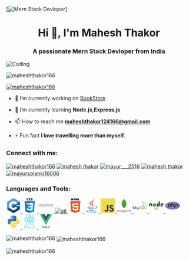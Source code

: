 [![Mern Stack Devloper](https://camo.githubusercontent.com/652e93bb9999b5d42f7d2279b37313978c72210e8d833374910b5666fe03c1e0/68747470733a2f2f6669766572722d7265732e636c6f7564696e6172792e636f6d2f696d616765732f715f6175746f2c665f6175746f2f676967732f3136373132313830302f6f726967696e616c2f393165646264626339383735313936636335306635363333376634653161656130303533346231322f796f75722d617765736f6d652d6d65726e2d737461636b2d646576656c6f7065722e6a7067)]
<h1 align="center">Hi 👋, I'm Mahesh Thakor</h1>
<h3 align="center">A passionate Mern Stack Devloper from India</h3>
<img align-"right" alt="Coding" width="400" src="https://miro.medium.com/v2/resize:fit:1358/1*yw0TnheAGN-LPneDaTlaxw.gif">
<p align="left"> <img src="https://komarev.com/ghpvc/?username=maheshthakor166&label=Profile%20views&color=0e75b6&style=flat" alt="maheshthakor166" /> </p>

<p align="left"> <a href="https://twitter.com/maheshthakor166" target="blank"><img src="https://img.shields.io/twitter/follow/maheshthakor166?logo=twitter&style=for-the-badge" alt="maheshthakor166" /></a> </p>

- 🔭 I’m currently working on [BookStore](https://github.com/MaheshThakor166/BookStore-Mern-Stack-Project-)

- 🌱 I’m currently learning **Node.js,Express.js**

- 📫 How to reach me **maheshthakor124166@gmail.com**

- ⚡ Fun fact **I love travelling more than myself.**

<h3 align="left">Connect with me:</h3>
<p align="left">
<a href="https://twitter.com/maheshthakor166" target="blank"><img align="center" src="https://raw.githubusercontent.com/rahuldkjain/github-profile-readme-generator/master/src/images/icons/Social/twitter.svg" alt="maheshthakor166" height="30" width="40" /></a>
<a href="https://linkedin.com/in/mahesh thakor" target="blank"><img align="center" src="https://raw.githubusercontent.com/rahuldkjain/github-profile-readme-generator/master/src/images/icons/Social/linked-in-alt.svg" alt="mahesh thakor" height="30" width="40" /></a>
<a href="https://instagram.com/mayur___2516" target="blank"><img align="center" src="https://raw.githubusercontent.com/rahuldkjain/github-profile-readme-generator/master/src/images/icons/Social/instagram.svg" alt="mayur___2516" height="30" width="40" /></a>
<a href="https://www.leetcode.com/mahesh thakor" target="blank"><img align="center" src="https://raw.githubusercontent.com/rahuldkjain/github-profile-readme-generator/master/src/images/icons/Social/leet-code.svg" alt="mahesh thakor" height="30" width="40" /></a>
<a href="https://discord.gg/mayursolanki16006" target="blank"><img align="center" src="https://raw.githubusercontent.com/rahuldkjain/github-profile-readme-generator/master/src/images/icons/Social/discord.svg" alt="mayursolanki16006" height="30" width="40" /></a>
</p>

<h3 align="left">Languages and Tools:</h3>
<p align="left"> <a href="https://www.w3schools.com/cpp/" target="_blank" rel="noreferrer"> <img src="https://raw.githubusercontent.com/devicons/devicon/master/icons/cplusplus/cplusplus-original.svg" alt="cplusplus" width="40" height="40"/> </a> <a href="https://www.w3schools.com/css/" target="_blank" rel="noreferrer"> <img src="https://raw.githubusercontent.com/devicons/devicon/master/icons/css3/css3-original-wordmark.svg" alt="css3" width="40" height="40"/> </a> <a href="https://expressjs.com" target="_blank" rel="noreferrer"> <img src="https://raw.githubusercontent.com/devicons/devicon/master/icons/express/express-original-wordmark.svg" alt="express" width="40" height="40"/> </a> <a href="https://git-scm.com/" target="_blank" rel="noreferrer"> <img src="https://www.vectorlogo.zone/logos/git-scm/git-scm-icon.svg" alt="git" width="40" height="40"/> </a> <a href="https://www.w3.org/html/" target="_blank" rel="noreferrer"> <img src="https://raw.githubusercontent.com/devicons/devicon/master/icons/html5/html5-original-wordmark.svg" alt="html5" width="40" height="40"/> </a> <a href="https://www.java.com" target="_blank" rel="noreferrer"> <img src="https://raw.githubusercontent.com/devicons/devicon/master/icons/java/java-original.svg" alt="java" width="40" height="40"/> </a> <a href="https://developer.mozilla.org/en-US/docs/Web/JavaScript" target="_blank" rel="noreferrer"> <img src="https://raw.githubusercontent.com/devicons/devicon/master/icons/javascript/javascript-original.svg" alt="javascript" width="40" height="40"/> </a> <a href="https://www.mongodb.com/" target="_blank" rel="noreferrer"> <img src="https://raw.githubusercontent.com/devicons/devicon/master/icons/mongodb/mongodb-original-wordmark.svg" alt="mongodb" width="40" height="40"/> </a> <a href="https://www.mysql.com/" target="_blank" rel="noreferrer"> <img src="https://raw.githubusercontent.com/devicons/devicon/master/icons/mysql/mysql-original-wordmark.svg" alt="mysql" width="40" height="40"/> </a> <a href="https://nodejs.org" target="_blank" rel="noreferrer"> <img src="https://raw.githubusercontent.com/devicons/devicon/master/icons/nodejs/nodejs-original-wordmark.svg" alt="nodejs" width="40" height="40"/> </a> <a href="https://www.php.net" target="_blank" rel="noreferrer"> <img src="https://raw.githubusercontent.com/devicons/devicon/master/icons/php/php-original.svg" alt="php" width="40" height="40"/> </a> <a href="https://www.python.org" target="_blank" rel="noreferrer"> <img src="https://raw.githubusercontent.com/devicons/devicon/master/icons/python/python-original.svg" alt="python" width="40" height="40"/> </a> <a href="https://reactjs.org/" target="_blank" rel="noreferrer"> <img src="https://raw.githubusercontent.com/devicons/devicon/master/icons/react/react-original-wordmark.svg" alt="react" width="40" height="40"/> </a> <a href="https://vuejs.org/" target="_blank" rel="noreferrer"> <img src="https://raw.githubusercontent.com/devicons/devicon/master/icons/vuejs/vuejs-original-wordmark.svg" alt="vuejs" width="40" height="40"/> </a> </p>

<p><img align="left" src="https://github-readme-stats.vercel.app/api/top-langs?username=maheshthakor166&show_icons=true&locale=en&layout=compact" alt="maheshthakor166" /></p>

<p>&nbsp;<img align="center" src="https://github-readme-stats.vercel.app/api?username=maheshthakor166&show_icons=true&locale=en" alt="maheshthakor166" /></p>

<p><img align="center" src="https://github-readme-streak-stats.herokuapp.com/?user=maheshthakor166&" alt="maheshthakor166" /></p>
